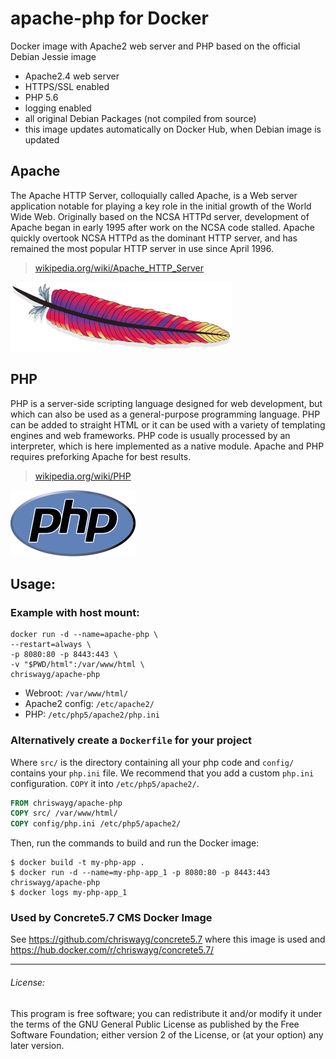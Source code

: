 # apache-php for Docker
Docker image with Apache2 web server and PHP based on the official Debian Jessie image
- Apache2.4 web server 
- HTTPS/SSL enabled
- PHP 5.6
- logging enabled
- all original Debian Packages (not compiled from source)
- this image updates automatically on Docker Hub, when Debian image is updated

## Apache

The Apache HTTP Server, colloquially called Apache, is a Web server application notable for playing a key role in the initial growth of the World Wide Web. Originally based on the NCSA HTTPd server, development of Apache began in early 1995 after work on the NCSA code stalled. Apache quickly overtook NCSA HTTPd as the dominant HTTP server, and has remained the most popular HTTP server in use since April 1996.

> [wikipedia.org/wiki/Apache_HTTP_Server](http://en.wikipedia.org/wiki/Apache_HTTP_Server)

![logo](https://raw.githubusercontent.com/docker-library/docs/master/httpd/logo.png)

## PHP 

PHP is a server-side scripting language designed for web development, but which can also be used as a general-purpose programming language. PHP can be added to straight HTML or it can be used with a variety of templating engines and web frameworks. PHP code is usually processed by an interpreter, which is here implemented as a native module. Apache and PHP requires preforking Apache for best results.

> [wikipedia.org/wiki/PHP](http://en.wikipedia.org/wiki/PHP)

![logo](https://raw.githubusercontent.com/docker-library/docs/master/php/logo.png)

## Usage:

### Example with host mount:

```
docker run -d --name=apache-php \
--restart=always \
-p 8080:80 -p 8443:443 \
-v "$PWD/html":/var/www/html \
chriswayg/apache-php
```

* Webroot: `/var/www/html/`
* Apache2 config: `/etc/apache2/`
* PHP: `/etc/php5/apache2/php.ini`

### Alternatively create a `Dockerfile` for your project

Where `src/` is the directory containing all your php code and `config/` contains your `php.ini` file. 
We recommend that you add a custom `php.ini` configuration. `COPY` it into `/etc/php5/apache2/`.

```Dockerfile
FROM chriswayg/apache-php
COPY src/ /var/www/html/
COPY config/php.ini /etc/php5/apache2/
```

Then, run the commands to build and run the Docker image:

```Console
$ docker build -t my-php-app .
$ docker run -d --name=my-php-app_1 -p 8080:80 -p 8443:443 chriswayg/apache-php
$ docker logs my-php-app_1
```

### Used by Concrete5.7 CMS Docker Image

See https://github.com/chriswayg/concrete5.7 where this image is used and https://hub.docker.com/r/chriswayg/concrete5.7/

---
###### License:
This program is free software; you can redistribute it and/or modify it under the terms of the GNU General Public License as published by the Free Software Foundation; either version 2 of the License, or (at your option) any later version.
